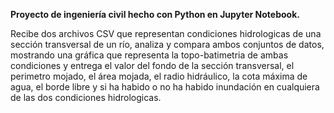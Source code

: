 **Proyecto de ingeniería civil hecho con Python en Jupyter Notebook.**

Recibe dos archivos CSV que representan condiciones hidrologicas de una sección transversal de un río, analiza y compara ambos conjuntos de datos, mostrando una gráfica
que representa la topo-batimetria de ambas condiciones y entrega el valor del fondo de la sección transversal, el perimetro mojado, el área mojada, el radio hidráulico,
la cota máxima de agua, el borde libre y si ha habido o no ha habido inundación en cualquiera de las dos condiciones hidrologicas.
